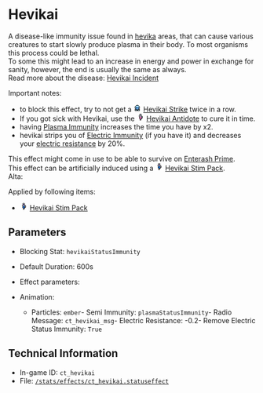 # Hevikai

A disease-like immunity issue found in [hevika](https://ceterai.github.io/MyEnternia/Wiki/Tags/Hevika) areas, that can cause various creatures to start slowly produce plasma in their body. To most organisms this process could be lethal.  
To some this might lead to an increase in energy and power in exchange for sanity, however, the end is usually the same as always.  
Read more about the disease: [Hevikai Incident](https://ceterai.github.io/MyEnternia/Wiki/HevikaiIncident)

Important notes:

- to block this effect, try to not get a <img src="https://raw.githubusercontent.com/Ceterai/Enternia/main/stats/effects/ct_hevikai_strike.png" alt="Hevikai Strike icon" loading="lazy" height="16px" width="auto" /> [Hevikai Strike](https://ceterai.github.io/MyEnternia/Wiki/HevikaiStrike) twice in a row.
- If you got sick with Hevikai, use the <img src="https://raw.githubusercontent.com/Ceterai/Enternia/main/items/generic/other/ct_hevikai_antidote.png" alt="Hevikai Antidote ★★ icon" loading="lazy" height="16px" width="auto" /> [Hevikai Antidote](https://ceterai.github.io/MyEnternia/Wiki/HevikaiAntidote) to cure it in time.
- having [Plasma Immunity](https://ceterai.github.io/MyEnternia/Wiki/PlasmaImmunity) increases the time you have by x2.
- hevikai strips you of [Electric Immunity](https://ceterai.github.io/MyEnternia/Wiki/ElectricImmunity) (if you have it) and decreases your [electric resistance](https://ceterai.github.io/MyEnternia/Wiki/electricresistance) by 20%.

This effect might come in use to be able to survive on [Enterash Prime](https://ceterai.github.io/MyEnternia/Wiki/Tags/EnterashPrime).  
This effect can be artificially induced using a <img src="https://raw.githubusercontent.com/Ceterai/Enternia/main/items/generic/other/ct_hevikai_stim.png" alt="Hevikai Stim Pack icon" loading="lazy" height="16px" width="auto" /> [Hevikai Stim Pack](https://ceterai.github.io/MyEnternia/Wiki/HevikaiStimPack).  
Alta: 

Applied by following items:

- <img src="https://raw.githubusercontent.com/Ceterai/Enternia/main/items/generic/other/ct_hevikai_stim.png" alt="Hevikai Stim Pack icon" loading="lazy" height="16px" width="auto" /> [Hevikai Stim Pack](https://ceterai.github.io/MyEnternia/Wiki/HevikaiStimPack)

## Parameters

- Blocking Stat: `hevikaiStatusImmunity`
- Default Duration: 600s
- Effect parameters: 

- Animation: 

  - Particles: `ember`- Semi Immunity: `plasmaStatusImmunity`- Radio Message: `ct_hevikai_msg`- Electric Resistance: -0.2- Remove Electric Status Immunity: `True`

## Technical Information

- In-game ID: `ct_hevikai`
- File: [`/stats/effects/ct_hevikai.statuseffect`](https://github.com/Ceterai/Enternia/blob/main/stats/effects/ct_hevikai.statuseffect)

